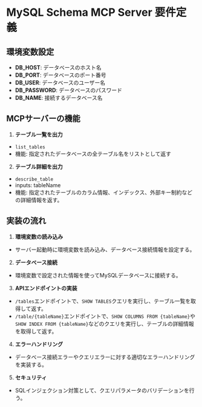 # MySQL Schema MCP Server 要件定義

## 環境変数設定
- **DB_HOST**: データベースのホスト名
- **DB_PORT**: データベースのポート番号
- **DB_USER**: データベースのユーザー名
- **DB_PASSWORD**: データベースのパスワード
- **DB_NAME**: 接続するデータベース名

## MCPサーバーの機能

1. **テーブル一覧を出力**
- `list_tables`
- 機能: 指定されたデータベースの全テーブル名をリストとして返す

2. **テーブル詳細を出力**
- `describe_table`
- inputs: tableName
- 機能: 指定されたテーブルのカラム情報、インデックス、外部キー制約などの詳細情報を返す。

## 実装の流れ

1. **環境変数の読み込み**
- サーバー起動時に環境変数を読み込み、データベース接続情報を設定する。

2. **データベース接続**
- 環境変数で設定された情報を使ってMySQLデータベースに接続する。

3. **APIエンドポイントの実装**
- `/tables`エンドポイントで、`SHOW TABLES`クエリを実行し、テーブル一覧を取得して返す。
- `/table/{tableName}`エンドポイントで、`SHOW COLUMNS FROM {tableName}`や`SHOW INDEX FROM {tableName}`などのクエリを実行し、テーブルの詳細情報を取得して返す。

4. **エラーハンドリング**
- データベース接続エラーやクエリエラーに対する適切なエラーハンドリングを実装する。

5. **セキュリティ**
- SQLインジェクション対策として、クエリパラメータのバリデーションを行う。
